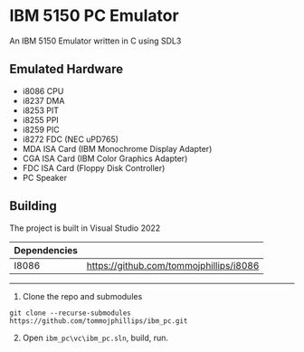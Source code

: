 # IBM 5150 PC Emulator 

An IBM 5150 Emulator written in C using SDL3

## Emulated Hardware
 - i8086 CPU
 - i8237 DMA
 - i8253 PIT
 - i8255 PPI
 - i8259 PIC
 - i8272 FDC (NEC uPD765)
 - MDA ISA Card (IBM Monochrome Display Adapter)
 - CGA ISA Card (IBM Color Graphics Adapter)
 - FDC ISA Card (Floppy Disk Controller)
 - PC Speaker

## Building

The project is built in Visual Studio 2022

| Dependencies   |                                         |
| -------------- | --------------------------------------- |
| I8086          | https://github.com/tommojphillips/i8086 |

 ---

 1. Clone the repo and submodules
  
  ```
  git clone --recurse-submodules https://github.com/tommojphillips/ibm_pc.git
  ```

 2. Open `ibm_pc\vc\ibm_pc.sln`, build, run.
